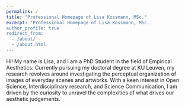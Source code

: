 ```yaml
---
permalink: /
title: "Professional Homepage of Lisa Kossmann, MSc."
excerpt: "Professional Homepage of Lisa Kossmann, MSc.
author_profile: true
redirect_from: 
  - /about/
  - /about.html
---
```


Hi! My name is Lisa, and I am a PhD Student in the field of Empirical Aesthetics. Currently pursuing my doctoral degree at KU Leuven, my research revolves around investigating the perceptual organization of images of everyday scenes and artworks. With a keen interest in Open Science, Interdisciplinary research, and Science Communication, I am driven by the curiosity to unravel the complexities of what drives our aesthetic judgements.
